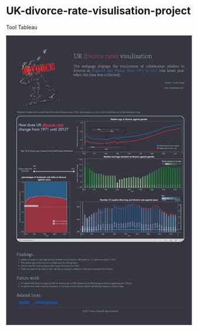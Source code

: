 # UK-divorce-rate-visulisation-project

Tool
Tableau

![Web Page interface](https://github.com/YinhaoDeng/UK-divorce-rate-visulisation-project/blob/main/Divorce%20rate%20visulisation%20dashboard%20screenshot.jpeg)
